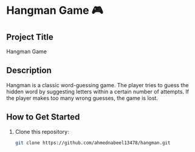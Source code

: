 # Hangman Game 🎮

## Project Title
Hangman Game

## Description
Hangman is a classic word-guessing game. The player tries to guess the hidden word by suggesting letters within a certain number of attempts. If the player makes too many wrong guesses, the game is lost.

## How to Get Started
1. Clone this repository:
   ```bash
   git clone https://github.com/ahmednabeel13478/hangman.git

